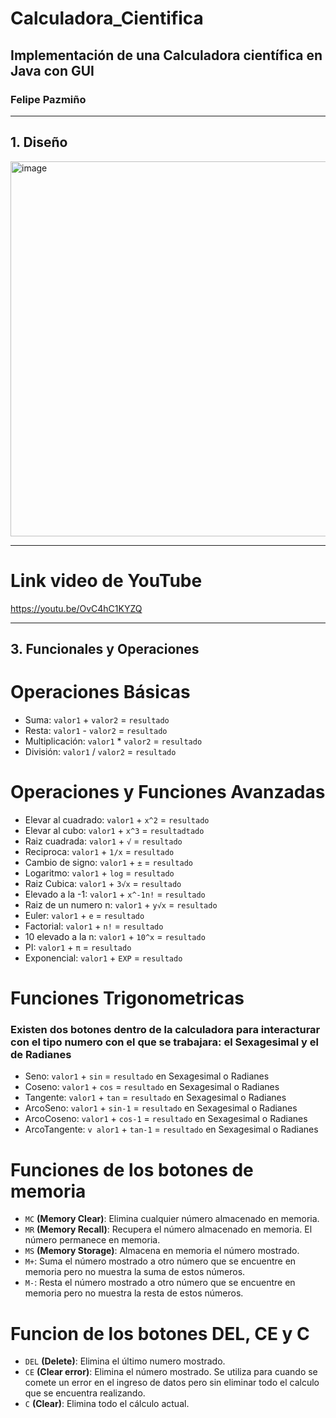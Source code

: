 # Calculadora_Cientifica
## Implementación de una Calculadora científica en Java con GUI
### Felipe Pazmiño
--- 
## 1. Diseño

 <img width="600" alt="image" src="https://user-images.githubusercontent.com/85601974/183820025-22e31847-59e3-47f1-a692-0f101a6d5462.png">
 
---
# Link video de YouTube
https://youtu.be/OvC4hC1KYZQ

---
## 3. Funcionales y Operaciones

# Operaciones Básicas

+ Suma: `valor1` + `valor2` = `resultado` 
+ Resta: `valor1`  - `valor2`  = `resultado` 
+ Multiplicación: `valor1`  * `valor2` = `resultado` 
+ División: `valor1`  / `valor2`  = `resultado` 

# Operaciones y Funciones Avanzadas

+ Elevar al cuadrado: `valor1`  +  `x^2` = `resultado` 
+ Elevar al cubo: `valor1`  +  `x^3` = `resultadtado` 
+ Raiz cuadrada: `valor1`  +  `√` = `resultado` 
+ Reciproca: `valor1`  +  `1/x` = `resultado` 
+ Cambio de signo: `valor1`  +  `±` = `resultado` 
+ Logaritmo: `valor1`  +  `log` = `resultado` 
+ Raiz Cubica: `valor1`  +  `3√x` = `resultado` 
+ Elevado a la -1: `valor1`  +  `x^-1n!` =  `resultado` 
+ Raiz de un numero n: `valor1`  +  `y√x` = `resultado` 
+ Euler: `valor1`  +  `e` = `resultado` 
+ Factorial: `valor1`  +  `n!`  = `resultado` 
+ 10 elevado a la n: `valor1`  +  `10^x` = `resultado` 
+ PI: `valor1`  +  `π` = `resultado` 
+ Exponencial: `valor1`  +  `EXP` = `resultado` 

# Funciones Trigonometricas

### Existen dos botones dentro de la calculadora para interacturar con el tipo numero con el que se trabajara: el Sexagesimal y el de Radianes

+ Seno: `valor1`  +  `sin` = `resultado` en Sexagesimal o Radianes
+ Coseno: `valor1`  +  `cos` = `resultado`  en Sexagesimal o Radianes
+ Tangente: `valor1`  +  `tan` = `resultado`  en Sexagesimal o Radianes
+ ArcoSeno: `valor1`  +  `sin-1` = `resultado`  en Sexagesimal o Radianes
+ ArcoCoseno: `valor1`  +  `cos-1` = `resultado`  en Sexagesimal o Radianes
+ ArcoTangente: `v alor1`  +  `tan-1` = `resultado`  en Sexagesimal o Radianes

# Funciones de los botones de memoria

+ `MC` **(Memory Clear)**: Elimina cualquier número almacenado en memoria.
+ `MR` **(Memory Recall)**: Recupera el número almacenado en memoria. El número permanece en memoria.
+ `MS` **(Memory Storage)**: Almacena en memoria el número mostrado.
+ `M+`: Suma el número mostrado a otro número que se encuentre en memoria pero no muestra la suma de estos números.
+ `M-`: Resta el número mostrado a otro número que se encuentre en memoria pero no muestra la resta de estos números.

# Funcion de los botones DEL, CE y C

+  `DEL` **(Delete)**: Elimina el último numero mostrado.
+  `CE` **(Clear error)**: Elimina el número mostrado. Se utiliza para cuando se comete un error en el ingreso de datos pero sin eliminar todo el calculo que se encuentra realizando.
+  `C` **(Clear)**: Elimina todo el cálculo actual.

